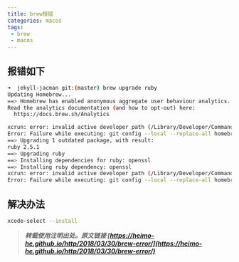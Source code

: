 ```yaml
---
title: brew报错
categories: macos
tags: 
 - brew
 - macos
---
```


## 报错如下

```bash
➜  jekyll-jacman git:(master) brew upgrade ruby
Updating Homebrew...
==> Homebrew has enabled anonymous aggregate user behaviour analytics.
Read the analytics documentation (and how to opt-out) here:
  https://docs.brew.sh/Analytics

xcrun: error: invalid active developer path (/Library/Developer/CommandLineTools), missing xcrun at: /Library/Developer/CommandLineTools/usr/bin/xcrun
Error: Failure while executing: git config --local --replace-all homebrew.analyticsmessage true
==> Upgrading 1 outdated package, with result:
ruby 2.5.1
==> Upgrading ruby
==> Installing dependencies for ruby: openssl
==> Installing ruby dependency: openssl
xcrun: error: invalid active developer path (/Library/Developer/CommandLineTools), missing xcrun at: /Library/Developer/CommandLineTools/usr/bin/xcrun
Error: Failure while executing: git config --local --replace-all homebrew.private true
```

<!-- more -->

## 解决办法

```bash
xcode-select --install
```



> ***转载使用注明出处。原文链接 [https://heimo-he.github.io/http/2018/03/30/brew-error/](https://heimo-he.github.io/http/2018/03/30/brew-error/)***